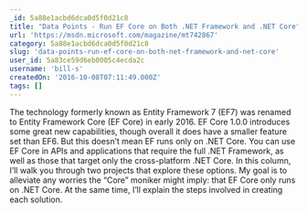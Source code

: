```yaml
---
_id: 5a88e1acbd6dca0d5f0d21c8
title: "Data Points - Run EF Core on Both .NET Framework and .NET Core"
url: 'https://msdn.microsoft.com/magazine/mt742867'
category: 5a88e1acbd6dca0d5f0d21c8
slug: 'data-points-run-ef-core-on-both-net-framework-and-net-core'
user_id: 5a83ce59d6eb0005c4ecda2c
username: 'bill-s'
createdOn: '2016-10-08T07:11:49.000Z'
tags: []
---
```


The technology formerly known as Entity Framework 7 (EF7) was renamed to Entity Framework Core (EF Core) in early 2016. EF Core 1.0.0 introduces some great new capabilities, though overall it does have a smaller feature set than EF6. But this doesn’t mean EF runs only on .NET Core. You can use EF Core in APIs and applications that require the full .NET Framework, as well as those that target only the cross-platform .NET Core. In this column, I’ll walk you through two projects that explore these options. My goal is to alleviate any worries the “Core” moniker might imply: that EF Core only runs on .NET Core. At the same time, I’ll explain the steps involved in creating each solution.
